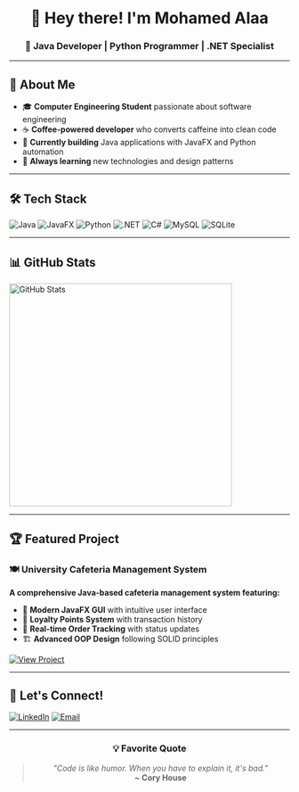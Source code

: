 <div align="center">

# 👋 Hey there! I'm Mohamed Alaa

### 🚀 **Java Developer** | **Python Programmer** | **.NET Specialist**

</div>

---

## 🎯 **About Me**

- 🎓 **Computer Engineering Student** passionate about software engineering
- ☕ **Coffee-powered developer** who converts caffeine into clean code
- 🚀 **Currently building** Java applications with JavaFX and Python automation
- 🌱 **Always learning** new technologies and design patterns

---

## 🛠️ **Tech Stack**

![Java](https://img.shields.io/badge/Java-ED8B00?style=for-the-badge&logo=openjdk&logoColor=white)
![JavaFX](https://img.shields.io/badge/JavaFX-2C2255?style=for-the-badge&logo=openjdk&logoColor=white)
![Python](https://img.shields.io/badge/Python-3776AB?style=for-the-badge&logo=python&logoColor=white)
![.NET](https://img.shields.io/badge/.NET-512BD4?style=for-the-badge&logo=dotnet&logoColor=white)
![C#](https://img.shields.io/badge/C%23-239120?style=for-the-badge&logo=c-sharp&logoColor=white)
![MySQL](https://img.shields.io/badge/MySQL-4479A1?style=for-the-badge&logo=mysql&logoColor=white)
![SQLite](https://img.shields.io/badge/SQLite-003B57?style=for-the-badge&logo=sqlite&logoColor=white)

---

## 📊 **GitHub Stats**

<img src="https://github-readme-stats.vercel.app/api?username=saperaa&show_icons=true&theme=tokyonight&hide_border=true&count_private=true" alt="GitHub Stats" width="400"/>

---

## 🏆 **Featured Project**

### 🍽️ **University Cafeteria Management System**

**A comprehensive Java-based cafeteria management system featuring:**
- 🎨 **Modern JavaFX GUI** with intuitive user interface
- 💎 **Loyalty Points System** with transaction history
- 📱 **Real-time Order Tracking** with status updates
- 🏗️ **Advanced OOP Design** following SOLID principles

[![View Project](https://img.shields.io/badge/View_Project-181717?style=for-the-badge&logo=github&logoColor=white)](https://github.com/saperaa/University-Cafeteria-System)

---

## 🤝 **Let's Connect!**

[![LinkedIn](https://img.shields.io/badge/LinkedIn-0077B5?style=for-the-badge&logo=linkedin&logoColor=white)](https://www.linkedin.com/in/mohamedsapera/)
[![Email](https://img.shields.io/badge/Email-D14836?style=for-the-badge&logo=gmail&logoColor=white)](mailto:mohamedalaa0911@gmail.com)

---

<div align="center">

### 💡 **Favorite Quote**

> *"Code is like humor. When you have to explain it, it's bad."*  
> **~ Cory House**

</div>
